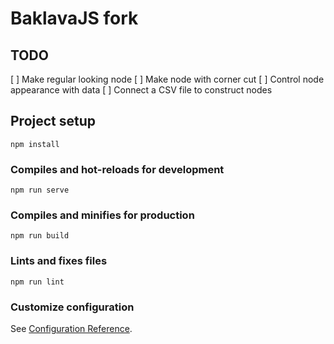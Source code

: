 # BaklavaJS fork

## TODO
[ ] Make regular looking node
[ ] Make node with corner cut
[ ] Control node appearance with data
[ ] Connect a CSV file to construct nodes

## Project setup
```
npm install
```

### Compiles and hot-reloads for development
```
npm run serve
```

### Compiles and minifies for production
```
npm run build
```

### Lints and fixes files
```
npm run lint
```

### Customize configuration
See [Configuration Reference](https://cli.vuejs.org/config/).
